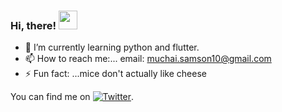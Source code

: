 ### Hi, there! <img src="https://raw.githubusercontent.com/MartinHeinz/MartinHeinz/master/wave.gif" width="30px">



- 🌱 I’m currently learning python and flutter.
- 📫 How to reach me:... email: muchai.samson10@gmail.com
- ⚡ Fun fact: ...mice don't actually like cheese

<!-- Actual text -->

You can find me on [![Twitter][1.2]][1].

<!-- Icons -->

[1.2]: http://i.imgur.com/wWzX9uB.png (twitter icon without padding)

<!-- Links to your social media accounts -->

[1]: https://twitter.com/19__sam


